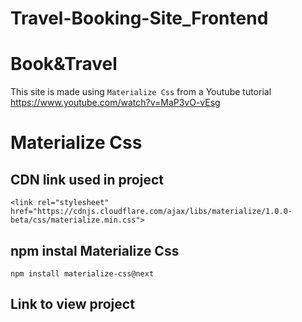 # Travel-Booking-Site_Frontend
# Book&Travel
This site is made using `Materialize Css` from a Youtube tutorial https://www.youtube.com/watch?v=MaP3vO-vEsg

# Materialize Css
## CDN link used in project
```<link rel="stylesheet" href="https://cdnjs.cloudflare.com/ajax/libs/materialize/1.0.0-beta/css/materialize.min.css">```

## npm instal Materialize Css
```npm install materialize-css@next```

## Link to view project
